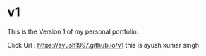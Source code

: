 # v1

This is the Version 1 of my personal portfolio.

Click Url : https://ayush1997.github.io/v1
 this is ayush kumar singh
